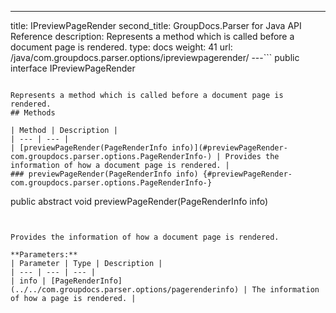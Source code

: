 ---
title: IPreviewPageRender
second_title: GroupDocs.Parser for Java API Reference
description: Represents a method which is called before a document page is rendered.
type: docs
weight: 41
url: /java/com.groupdocs.parser.options/ipreviewpagerender/
---```
public interface IPreviewPageRender
```

Represents a method which is called before a document page is rendered.
## Methods

| Method | Description |
| --- | --- |
| [previewPageRender(PageRenderInfo info)](#previewPageRender-com.groupdocs.parser.options.PageRenderInfo-) | Provides the information of how a document page is rendered. |
### previewPageRender(PageRenderInfo info) {#previewPageRender-com.groupdocs.parser.options.PageRenderInfo-}
```
public abstract void previewPageRender(PageRenderInfo info)
```


Provides the information of how a document page is rendered.

**Parameters:**
| Parameter | Type | Description |
| --- | --- | --- |
| info | [PageRenderInfo](../../com.groupdocs.parser.options/pagerenderinfo) | The information of how a page is rendered. |

